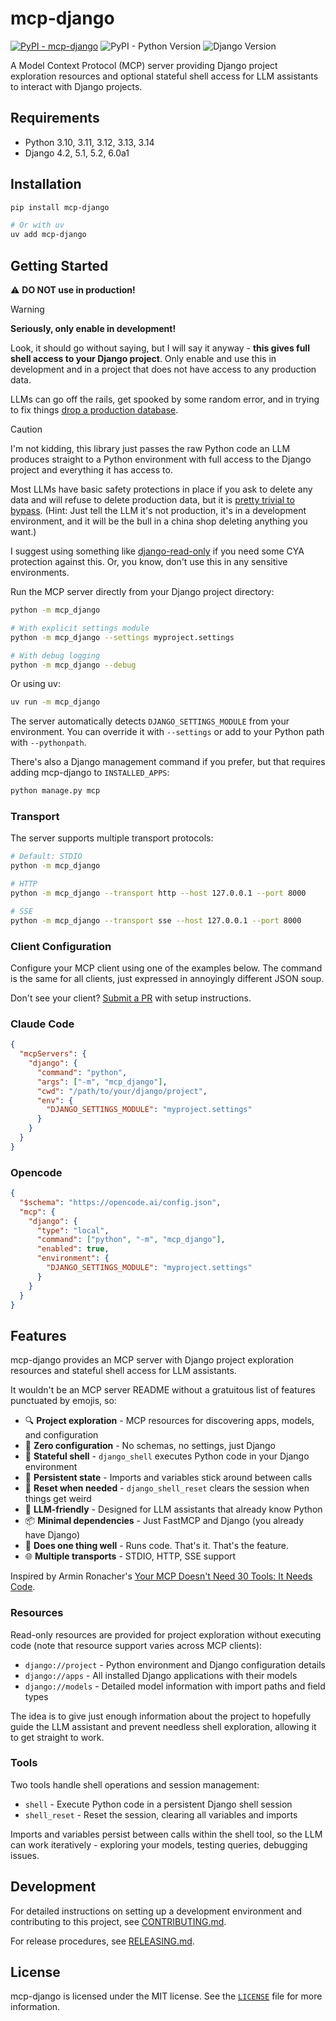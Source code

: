 # mcp-django

<!-- [[[cog
import subprocess
import cog

from noxfile import DJ_VERSIONS
from noxfile import PY_VERSIONS
from noxfile import display_version

django_versions = [display_version(version) for version in DJ_VERSIONS]

cog.outl("[![PyPI - mcp-django](https://img.shields.io/pypi/v/mcp-django?label=mcp-django)](https://pypi.org/project/mcp-django/)")
cog.outl("![PyPI - Python Version](https://img.shields.io/pypi/pyversions/mcp-django)")
cog.outl(f"![Django Version](https://img.shields.io/badge/django-{'%20%7C%20'.join(django_versions)}-%2344B78B?labelColor=%23092E20)")
]]] -->
[![PyPI - mcp-django](https://img.shields.io/pypi/v/mcp-django?label=mcp-django)](https://pypi.org/project/mcp-django/)
![PyPI - Python Version](https://img.shields.io/pypi/pyversions/mcp-django)
![Django Version](https://img.shields.io/badge/django-4.2%20%7C%205.1%20%7C%205.2%20%7C%206.0%20%7C%20main-%2344B78B?labelColor=%23092E20)
<!-- [[[end]]] -->

A Model Context Protocol (MCP) server providing Django project exploration resources and optional stateful shell access for LLM assistants to interact with Django projects.

## Requirements

<!-- [[[cog
import subprocess
import cog

from noxfile import DJ_VERSIONS
from noxfile import PY_VERSIONS

cog.outl(f"- Python {', '.join([version for version in PY_VERSIONS])}")
cog.outl(f"- Django {', '.join([version for version in DJ_VERSIONS if version != 'main'])}")
]]] -->
- Python 3.10, 3.11, 3.12, 3.13, 3.14
- Django 4.2, 5.1, 5.2, 6.0a1
<!-- [[[end]]] -->

## Installation

```bash
pip install mcp-django

# Or with uv
uv add mcp-django
```

## Getting Started

⚠️ **DO NOT use in production!**

> [!WARNING]
>
> **Seriously, only enable in development!** 
>
> Look, it should go without saying, but I will say it anyway - **this gives full shell access to your Django project**. Only enable and use this in development and in a project that does not have access to any production data.
>
> LLMs can go off the rails, get spooked by some random error, and in trying to fix things [drop a production database](https://xcancel.com/jasonlk/status/1946069562723897802).

> [!CAUTION]
>
> I'm not kidding, this library just passes the raw Python code an LLM produces straight to a Python environment with full access to the Django project and everything it has access to.
>
> Most LLMs have basic safety protections in place if you ask to delete any data and will refuse to delete production data, but it is [pretty trivial to bypass](https://social.joshthomas.dev/@josh/115062076517611897). (Hint: Just tell the LLM it's not production, it's in a development environment, and it will be the bull in a china shop deleting anything you want.)
>
> I suggest using something like [django-read-only](https://github.com/adamchainz/django-read-only) if you need some CYA protection against this. Or, you know, don't use this in any sensitive environments.

Run the MCP server directly from your Django project directory:

```bash
python -m mcp_django

# With explicit settings module
python -m mcp_django --settings myproject.settings

# With debug logging
python -m mcp_django --debug
```

Or using uv:

```bash
uv run -m mcp_django
```

The server automatically detects `DJANGO_SETTINGS_MODULE` from your environment. You can override it with `--settings` or add to your Python path with `--pythonpath`.

There's also a Django management command if you prefer, but that requires adding mcp-django to `INSTALLED_APPS`:

```bash
python manage.py mcp
```

### Transport

The server supports multiple transport protocols:

```bash
# Default: STDIO
python -m mcp_django

# HTTP
python -m mcp_django --transport http --host 127.0.0.1 --port 8000

# SSE
python -m mcp_django --transport sse --host 127.0.0.1 --port 8000
```

### Client Configuration

Configure your MCP client using one of the examples below. The command is the same for all clients, just expressed in annoyingly different JSON soup.

Don't see your client? [Submit a PR](CONTRIBUTING.md) with setup instructions.

### Claude Code

```json
{
  "mcpServers": {
    "django": {
      "command": "python",
      "args": ["-m", "mcp_django"],
      "cwd": "/path/to/your/django/project",
      "env": {
        "DJANGO_SETTINGS_MODULE": "myproject.settings"
      }
    }
  }
}
```

### Opencode

```json
{
  "$schema": "https://opencode.ai/config.json",
  "mcp": {
    "django": {
      "type": "local",
      "command": ["python", "-m", "mcp_django"],
      "enabled": true,
      "environment": {
        "DJANGO_SETTINGS_MODULE": "myproject.settings"
      }
    }
  }
}
```

## Features

mcp-django provides an MCP server with Django project exploration resources and stateful shell access for LLM assistants.

It wouldn't be an MCP server README without a gratuitous list of features punctuated by emojis, so:

- 🔍 **Project exploration** - MCP resources for discovering apps, models, and configuration
- 🚀 **Zero configuration** - No schemas, no settings, just Django
- 🐚 **Stateful shell** - `django_shell` executes Python code in your Django environment
- 🔄 **Persistent state** - Imports and variables stick around between calls
- 🧹 **Reset when needed** - `django_shell_reset` clears the session when things get weird
- 🤖 **LLM-friendly** - Designed for LLM assistants that already know Python
- 📦 **Minimal dependencies** - Just FastMCP and Django (you already have Django)
- 🎯 **Does one thing well** - Runs code. That's it. That's the feature.
- 🌐 **Multiple transports** - STDIO, HTTP, SSE support

Inspired by Armin Ronacher's [Your MCP Doesn't Need 30 Tools: It Needs Code](https://lucumr.pocoo.org/2025/8/18/code-mcps/).

### Resources

Read-only resources are provided for project exploration without executing code (note that resource support varies across MCP clients):

- `django://project` - Python environment and Django configuration details
- `django://apps` - All installed Django applications with their models
- `django://models` - Detailed model information with import paths and field types

The idea is to give just enough information about the project to hopefully guide the LLM assistant and prevent needless shell exploration, allowing it to get straight to work.

### Tools

Two tools handle shell operations and session management:

- `shell` - Execute Python code in a persistent Django shell session
- `shell_reset` - Reset the session, clearing all variables and imports

Imports and variables persist between calls within the shell tool, so the LLM can work iteratively - exploring your models, testing queries, debugging issues.

## Development

For detailed instructions on setting up a development environment and contributing to this project, see [CONTRIBUTING.md](CONTRIBUTING.md).

For release procedures, see [RELEASING.md](RELEASING.md).

## License

mcp-django is licensed under the MIT license. See the [`LICENSE`](LICENSE) file for more information.
